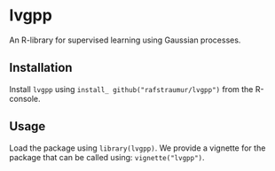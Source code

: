 lvgpp
======

An R-library for supervised learning using Gaussian processes.

## Installation
 
Install `lvgpp` using `install_	github("rafstraumur/lvgpp")` from the R-console.

## Usage

Load the package using `library(lvgpp)`. We provide a vignette for the package that can be called using: `vignette("lvgpp")`.
